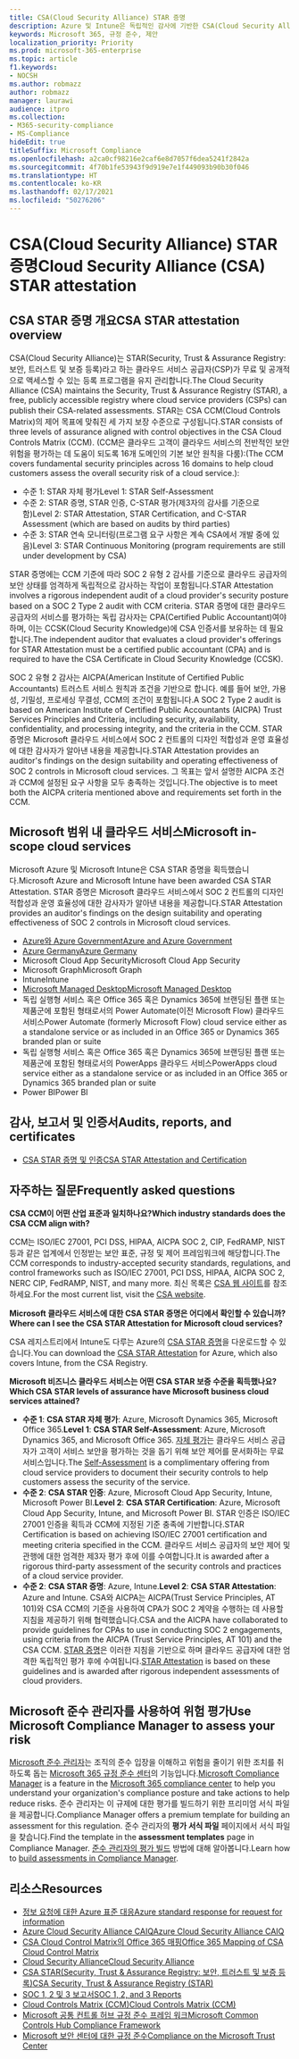 ```yaml
---
title: CSA(Cloud Security Alliance) STAR 증명
description: Azure 및 Intune은 독립적인 감사에 기반한 CSA(Cloud Security Alliance) STAR 증명을 획득했습니다.
keywords: Microsoft 365, 규정 준수, 제안
localization_priority: Priority
ms.prod: microsoft-365-enterprise
ms.topic: article
f1.keywords:
- NOCSH
ms.author: robmazz
author: robmazz
manager: laurawi
audience: itpro
ms.collection:
- M365-security-compliance
- MS-Compliance
hideEdit: true
titleSuffix: Microsoft Compliance
ms.openlocfilehash: a2ca0cf98216e2caf6e8d7057f6dea5241f2842a
ms.sourcegitcommit: 4f70b1fe53943f9d919e7e1f449093b90b30f046
ms.translationtype: HT
ms.contentlocale: ko-KR
ms.lasthandoff: 02/17/2021
ms.locfileid: "50276206"
---
```

# <a name="cloud-security-alliance-csa-star-attestation"></a><span data-ttu-id="4d575-104">CSA(Cloud Security Alliance) STAR 증명</span><span class="sxs-lookup"><span data-stu-id="4d575-104">Cloud Security Alliance (CSA) STAR attestation</span></span>

## <a name="csa-star-attestation-overview"></a><span data-ttu-id="4d575-105">CSA STAR 증명 개요</span><span class="sxs-lookup"><span data-stu-id="4d575-105">CSA STAR attestation overview</span></span>

<span data-ttu-id="4d575-106">CSA(Cloud Security Alliance)는 STAR(Security, Trust & Assurance Registry: 보안, 트러스트 및 보증 등록)라고 하는 클라우드 서비스 공급자(CSP)가 무료 및 공개적으로 액세스할 수 있는 등록 프로그램을 유지 관리합니다.</span><span class="sxs-lookup"><span data-stu-id="4d575-106">The Cloud Security Alliance (CSA) maintains the Security, Trust & Assurance Registry (STAR), a free, publicly accessible registry where cloud service providers (CSPs) can publish their CSA-related assessments.</span></span> <span data-ttu-id="4d575-107">STAR는 CSA CCM(Cloud Controls Matrix)의 제어 목표에 맞춰진 세 가지 보장 수준으로 구성됩니다.</span><span class="sxs-lookup"><span data-stu-id="4d575-107">STAR consists of three levels of assurance aligned with control objectives in the CSA Cloud Controls Matrix (CCM).</span></span> <span data-ttu-id="4d575-108">(CCM은 클라우드 고객이 클라우드 서비스의 전반적인 보안 위험을 평가하는 데 도움이 되도록 16개 도메인의 기본 보안 원칙을 다룸):</span><span class="sxs-lookup"><span data-stu-id="4d575-108">(The CCM covers fundamental security principles across 16 domains to help cloud customers assess the overall security risk of a cloud service.):</span></span>

- <span data-ttu-id="4d575-109">수준 1: STAR 자체 평가</span><span class="sxs-lookup"><span data-stu-id="4d575-109">Level 1: STAR Self-Assessment</span></span>
- <span data-ttu-id="4d575-110">수준 2: STAR 증명, STAR 인증, C-STAR 평가(제3자의 감사를 기준으로 함)</span><span class="sxs-lookup"><span data-stu-id="4d575-110">Level 2: STAR Attestation, STAR Certification, and C-STAR Assessment (which are based on audits by third parties)</span></span>
- <span data-ttu-id="4d575-111">수준 3: STAR 연속 모니터링(프로그램 요구 사항은 계속 CSA에서 개발 중에 있음)</span><span class="sxs-lookup"><span data-stu-id="4d575-111">Level 3: STAR Continuous Monitoring (program requirements are still under development by CSA)</span></span>

<span data-ttu-id="4d575-112">STAR 증명에는 CCM 기준에 따라 SOC 2 유형 2 감사를 기준으로 클라우드 공급자의 보안 상태를 엄격하게 독립적으로 감사하는 작업이 포함됩니다.</span><span class="sxs-lookup"><span data-stu-id="4d575-112">STAR Attestation involves a rigorous independent audit of a cloud provider's security posture based on a SOC 2 Type 2 audit with CCM criteria.</span></span> <span data-ttu-id="4d575-113">STAR 증명에 대한 클라우드 공급자의 서비스를 평가하는 독립 감사자는 CPA(Certified Public Accountant)여야 하며, 이는 CCSK(Cloud Security Knowledge)에 CSA 인증서를 보유하는 데 필요합니다.</span><span class="sxs-lookup"><span data-stu-id="4d575-113">The independent auditor that evaluates a cloud provider's offerings for STAR Attestation must be a certified public accountant (CPA) and is required to have the CSA Certificate in Cloud Security Knowledge (CCSK).</span></span>  
  
<span data-ttu-id="4d575-114">SOC 2 유형 2 감사는 AICPA(American Institute of Certified Public Accountants) 트러스트 서비스 원칙과 조건을 기반으로 합니다. 예를 들어 보안, 가용성, 기밀성, 프로세싱 무결성, CCM의 조건이 포함됩니다.</span><span class="sxs-lookup"><span data-stu-id="4d575-114">A SOC 2 Type 2 audit is based on American Institute of Certified Public Accountants (AICPA) Trust Services Principles and Criteria, including security, availability, confidentiality, and processing integrity, and the criteria in the CCM.</span></span> <span data-ttu-id="4d575-115">STAR 증명은 Microsoft 클라우드 서비스에서 SOC 2 컨트롤의 디자인 적합성과 운영 효율성에 대한 감사자가 알아낸 내용을 제공합니다.</span><span class="sxs-lookup"><span data-stu-id="4d575-115">STAR Attestation provides an auditor's findings on the design suitability and operating effectiveness of SOC 2 controls in Microsoft cloud services.</span></span> <span data-ttu-id="4d575-116">그 목표는 앞서 설명한 AICPA 조건과 CCM에 설정된 요구 사항을 모두 충족하는 것입니다.</span><span class="sxs-lookup"><span data-stu-id="4d575-116">The objective is to meet both the AICPA criteria mentioned above and requirements set forth in the CCM.</span></span>

## <a name="microsoft-in-scope-cloud-services"></a><span data-ttu-id="4d575-117">Microsoft 범위 내 클라우드 서비스</span><span class="sxs-lookup"><span data-stu-id="4d575-117">Microsoft in-scope cloud services</span></span>

<span data-ttu-id="4d575-118">Microsoft Azure 및 Microsoft Intune은 CSA STAR 증명을 획득했습니다.</span><span class="sxs-lookup"><span data-stu-id="4d575-118">Microsoft Azure and Microsoft Intune have been awarded CSA STAR Attestation.</span></span> <span data-ttu-id="4d575-119">STAR 증명은 Microsoft 클라우드 서비스에서 SOC 2 컨트롤의 디자인 적합성과 운영 효율성에 대한 감사자가 알아낸 내용을 제공합니다.</span><span class="sxs-lookup"><span data-stu-id="4d575-119">STAR Attestation provides an auditor's findings on the design suitability and operating effectiveness of SOC 2 controls in Microsoft cloud services.</span></span>

- [<span data-ttu-id="4d575-120">Azure와 Azure Government</span><span class="sxs-lookup"><span data-stu-id="4d575-120">Azure and Azure Government</span></span>](https://aka.ms/AzureCompliance)
- [<span data-ttu-id="4d575-121">Azure Germany</span><span class="sxs-lookup"><span data-stu-id="4d575-121">Azure Germany</span></span>](https://aka.ms/AzureCompliance)
- <span data-ttu-id="4d575-122">Microsoft Cloud App Security</span><span class="sxs-lookup"><span data-stu-id="4d575-122">Microsoft Cloud App Security</span></span>
- <span data-ttu-id="4d575-123">Microsoft Graph</span><span class="sxs-lookup"><span data-stu-id="4d575-123">Microsoft Graph</span></span>
- <span data-ttu-id="4d575-124">Intune</span><span class="sxs-lookup"><span data-stu-id="4d575-124">Intune</span></span>
- [<span data-ttu-id="4d575-125">Microsoft Managed Desktop</span><span class="sxs-lookup"><span data-stu-id="4d575-125">Microsoft Managed Desktop</span></span>](/microsoft-365/managed-desktop/intro/compliance)
- <span data-ttu-id="4d575-126">독립 실행형 서비스 혹은 Office 365 혹은 Dynamics 365에 브랜딩된 플랜 또는 제품군에 포함된 형태로서의 Power Automate(이전 Microsoft Flow) 클라우드 서비스</span><span class="sxs-lookup"><span data-stu-id="4d575-126">Power Automate (formerly Microsoft Flow) cloud service either as a standalone service or as included in an Office 365 or Dynamics 365 branded plan or suite</span></span>
- <span data-ttu-id="4d575-127">독립 실행형 서비스 혹은 Office 365 혹은 Dynamics 365에 브랜딩된 플랜 또는 제품군에 포함된 형태로서의 PowerApps 클라우드 서비스</span><span class="sxs-lookup"><span data-stu-id="4d575-127">PowerApps cloud service either as a standalone service or as included in an Office 365 or Dynamics 365 branded plan or suite</span></span> 
- <span data-ttu-id="4d575-128">Power BI</span><span class="sxs-lookup"><span data-stu-id="4d575-128">Power BI</span></span>

## <a name="audits-reports-and-certificates"></a><span data-ttu-id="4d575-129">감사, 보고서 및 인증서</span><span class="sxs-lookup"><span data-stu-id="4d575-129">Audits, reports, and certificates</span></span>

- [<span data-ttu-id="4d575-130">CSA STAR 증명 및 인증</span><span class="sxs-lookup"><span data-stu-id="4d575-130">CSA STAR Attestation and Certification</span></span>](https://cloudsecurityalliance.org/star/registry/microsoft/)

## <a name="frequently-asked-questions"></a><span data-ttu-id="4d575-131">자주하는 질문</span><span class="sxs-lookup"><span data-stu-id="4d575-131">Frequently asked questions</span></span>

<span data-ttu-id="4d575-132">**CSA CCM이 어떤 산업 표준과 일치하나요?**</span><span class="sxs-lookup"><span data-stu-id="4d575-132">**Which industry standards does the CSA CCM align with?**</span></span>

<span data-ttu-id="4d575-133">CCM는 ISO/IEC 27001, PCI DSS, HIPAA, AICPA SOC 2, CIP, FedRAMP, NIST 등과 같은 업계에서 인정받는 보안 표준, 규정 및 제어 프레임워크에 해당합니다.</span><span class="sxs-lookup"><span data-stu-id="4d575-133">The CCM corresponds to industry-accepted security standards, regulations, and control frameworks such as ISO/IEC 27001, PCI DSS, HIPAA, AICPA SOC 2, NERC CIP, FedRAMP, NIST, and many more.</span></span> <span data-ttu-id="4d575-134">최신 목록은 [CSA 웹 사이트](https://cloudsecurityalliance.org/)를 참조하세요.</span><span class="sxs-lookup"><span data-stu-id="4d575-134">For the most current list, visit the [CSA website](https://cloudsecurityalliance.org/).</span></span>

<span data-ttu-id="4d575-135">**Microsoft 클라우드 서비스에 대한 CSA STAR 증명은 어디에서 확인할 수 있습니까?**</span><span class="sxs-lookup"><span data-stu-id="4d575-135">**Where can I see the CSA STAR Attestation for Microsoft cloud services?**</span></span>

<span data-ttu-id="4d575-136">CSA 레지스트리에서 Intune도 다루는 Azure의 [CSA STAR 증명](https://aka.ms/CSASTAR-Attestation)을 다운로드할 수 있습니다.</span><span class="sxs-lookup"><span data-stu-id="4d575-136">You can download the [CSA STAR Attestation](https://aka.ms/CSASTAR-Attestation) for Azure, which also covers Intune, from the CSA Registry.</span></span>

<span data-ttu-id="4d575-137">**Microsoft 비즈니스 클라우드 서비스는 어떤 CSA STAR 보증 수준을 획득했나요?**</span><span class="sxs-lookup"><span data-stu-id="4d575-137">**Which CSA STAR levels of assurance have Microsoft business cloud services attained?**</span></span>

- <span data-ttu-id="4d575-138">**수준 1**: **CSA STAR 자체 평가**: Azure, Microsoft Dynamics 365, Microsoft Office 365.</span><span class="sxs-lookup"><span data-stu-id="4d575-138">**Level 1**: **CSA STAR Self-Assessment**: Azure, Microsoft Dynamics 365, and Microsoft Office 365.</span></span> <span data-ttu-id="4d575-139">[자체 평가](offering-csa-star-self-assessment.md)는 클라우드 서비스 공급자가 고객이 서비스 보안을 평가하는 것을 돕기 위해 보안 제어를 문서화하는 무료 서비스입니다.</span><span class="sxs-lookup"><span data-stu-id="4d575-139">The [Self-Assessment](offering-csa-star-self-assessment.md) is a complimentary offering from cloud service providers to document their security controls to help customers assess the security of the service.</span></span>
- <span data-ttu-id="4d575-140">**수준 2**: **CSA STAR 인증**: Azure, Microsoft Cloud App Security, Intune, Microsoft Power BI.</span><span class="sxs-lookup"><span data-stu-id="4d575-140">**Level 2**: **CSA STAR Certification**: Azure, Microsoft Cloud App Security, Intune, and Microsoft Power BI.</span></span> <span data-ttu-id="4d575-141">STAR 인증은 ISO/IEC 27001 인증을 획득과 CCM에 지정된 기준 충족에 기반합니다.</span><span class="sxs-lookup"><span data-stu-id="4d575-141">STAR Certification is based on achieving ISO/IEC 27001 certification and meeting criteria specified in the CCM.</span></span> <span data-ttu-id="4d575-142">클라우드 서비스 공급자의 보안 제어 및 관행에 대한 엄격한 제3자 평가 후에 이를 수여합니다.</span><span class="sxs-lookup"><span data-stu-id="4d575-142">It is awarded after a rigorous third-party assessment of the security controls and practices of a cloud service provider.</span></span>
- <span data-ttu-id="4d575-143">**수준 2**: **CSA STAR 증명**: Azure, Intune.</span><span class="sxs-lookup"><span data-stu-id="4d575-143">**Level 2**: **CSA STAR Attestation**: Azure and Intune.</span></span> <span data-ttu-id="4d575-144">CSA와 AICPA는 AICPA(Trust Service Principles, AT 101)와 CSA CCM의 기준을 사용하여 CPA가 SOC 2 계약을 수행하는 데 사용할 지침을 제공하기 위해 협력했습니다.</span><span class="sxs-lookup"><span data-stu-id="4d575-144">CSA and the AICPA have collaborated to provide guidelines for CPAs to use in conducting SOC 2 engagements, using criteria from the AICPA (Trust Service Principles, AT 101) and the CSA CCM.</span></span> <span data-ttu-id="4d575-145">[STAR 증명](offering-CSA-STAR-Attestation.md)은 이러한 지침을 기반으로 하며 클라우드 공급자에 대한 엄격한 독립적인 평가 후에 수여됩니다.</span><span class="sxs-lookup"><span data-stu-id="4d575-145">[STAR Attestation](offering-CSA-STAR-Attestation.md) is based on these guidelines and is awarded after rigorous independent assessments of cloud providers.</span></span>

## <a name="use-microsoft-compliance-manager-to-assess-your-risk"></a><span data-ttu-id="4d575-146">Microsoft 준수 관리자를 사용하여 위험 평가</span><span class="sxs-lookup"><span data-stu-id="4d575-146">Use Microsoft Compliance Manager to assess your risk</span></span>

<span data-ttu-id="4d575-147">[Microsoft 준수 관리자](/microsoft-365/compliance/compliance-manager)는 조직의 준수 입장을 이해하고 위험을 줄이기 위한 조치를 취하도록 돕는 [Microsoft 365 규정 준수 센터](/microsoft-365/compliance/microsoft-365-compliance-center)의 기능입니다.</span><span class="sxs-lookup"><span data-stu-id="4d575-147">[Microsoft Compliance Manager](/microsoft-365/compliance/compliance-manager) is a feature in the [Microsoft 365 compliance center](/microsoft-365/compliance/microsoft-365-compliance-center) to help you understand your organization's compliance posture and take actions to help reduce risks.</span></span> <span data-ttu-id="4d575-148">준수 관리자는 이 규제에 대한 평가를 빌드하기 위한 프리미엄 서식 파일을 제공합니다.</span><span class="sxs-lookup"><span data-stu-id="4d575-148">Compliance Manager offers a premium template for building an assessment for this regulation.</span></span> <span data-ttu-id="4d575-149">준수 관리자의 **평가 서식 파일** 페이지에서 서식 파일을 찾습니다.</span><span class="sxs-lookup"><span data-stu-id="4d575-149">Find the template in the **assessment templates** page in Compliance Manager.</span></span> <span data-ttu-id="4d575-150">[준수 관리자의 평가 빌드](/microsoft-365/compliance/compliance-manager-assessments) 방법에 대해 알아봅니다.</span><span class="sxs-lookup"><span data-stu-id="4d575-150">Learn how to [build assessments in Compliance Manager](/microsoft-365/compliance/compliance-manager-assessments).</span></span>

## <a name="resources"></a><span data-ttu-id="4d575-151">리소스</span><span class="sxs-lookup"><span data-stu-id="4d575-151">Resources</span></span>

- [<span data-ttu-id="4d575-152">정보 요청에 대한 Azure 표준 대응</span><span class="sxs-lookup"><span data-stu-id="4d575-152">Azure standard response for request for information</span></span>](https://aka.ms/AzureStandardRequestForInformation)
- [<span data-ttu-id="4d575-153">Azure Cloud Security Alliance CAIQ</span><span class="sxs-lookup"><span data-stu-id="4d575-153">Azure Cloud Security Alliance CAIQ</span></span>](https://aka.ms/AzureCSACAIQ)
- [<span data-ttu-id="4d575-154">CSA Cloud Control Matrix의 Office 365 매핑</span><span class="sxs-lookup"><span data-stu-id="4d575-154">Office 365 Mapping of CSA Cloud Control Matrix</span></span>](https://aka.ms/Office365CSACloudControlMatrix)
- [<span data-ttu-id="4d575-155">Cloud Security Alliance</span><span class="sxs-lookup"><span data-stu-id="4d575-155">Cloud Security Alliance</span></span>](https://cloudsecurityalliance.org/)
- [<span data-ttu-id="4d575-156">CSA STAR(Security, Trust & Assurance Registry: 보안, 트러스트 및 보증 등록)</span><span class="sxs-lookup"><span data-stu-id="4d575-156">CSA Security, Trust & Assurance Registry (STAR)</span></span>](https://cloudsecurityalliance.org/star/)
- [<span data-ttu-id="4d575-157">SOC 1, 2 및 3 보고서</span><span class="sxs-lookup"><span data-stu-id="4d575-157">SOC 1, 2, and 3 Reports</span></span>](offering-soc.md)
- [<span data-ttu-id="4d575-158">Cloud Controls Matrix (CCM)</span><span class="sxs-lookup"><span data-stu-id="4d575-158">Cloud Controls Matrix (CCM)</span></span>](https://cloudsecurityalliance.org/group/cloud-controls-matrix/)
- [<span data-ttu-id="4d575-159">Microsoft 공통 컨트롤 허브 규정 준수 프레임 워크</span><span class="sxs-lookup"><span data-stu-id="4d575-159">Microsoft Common Controls Hub Compliance Framework</span></span>](https://www.microsoft.com/trust-center/compliance/compliance-overview)
- [<span data-ttu-id="4d575-160">Microsoft 보안 센터에 대한 규정 준수</span><span class="sxs-lookup"><span data-stu-id="4d575-160">Compliance on the Microsoft Trust Center</span></span>](https://www.microsoft.com/trust-center/compliance/compliance-overview)
